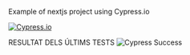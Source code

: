 Example of nextjs project using Cypress.io

<!---Start place for the badge -->
[![Cypress.io](https://img.shields.io/badge/tested%20with-Cypress-04C38E.svg)](https://www.cypress.io/)

<!---End place for the badge -->


RESULTAT DELS ÚLTIMS TESTS
![Cypress Success](https://img.shields.io/badge/tested%20with-Cypress-04C38E.svg)